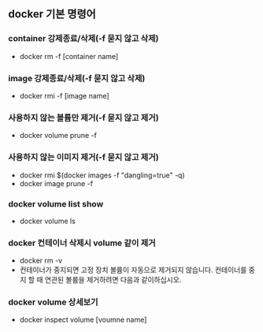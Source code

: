 ## docker 기본 명령어

### container 강제종료/삭제(-f 묻지 않고 삭제)
- docker rm -f [container name]

### image 강제종료/삭제(-f 묻지 않고 삭제)
- docker rmi -f [image name]

### 사용하지 않는 볼륨만 제거(-f 묻지 않고 제거)
 - docker volume prune -f

### 사용하지 않는 이미지 제거(-f 묻지 않고 제거)
 - docker rmi $(docker images -f "dangling=true" -q)
 - docker image prune -f

### docker volume list show
 - docker volume ls
 
### docker 컨테이너 삭제시 volume 같이 제거
 - docker rm -v <container id or name>
 - 컨테이너가 중지되면 고정 장치 볼륨이 자동으로 제거되지 않습니다. 컨테이너를 중지 할 때 연관된 볼륨을 제거하려면 다음과 같이하십시오.

### docker volume 상세보기
 - docker inspect volume [voumne name]
